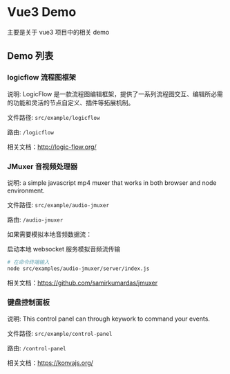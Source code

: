 # Vue3 Demo

主要是关于 vue3 项目中的相关 demo

## Demo 列表

### logicflow 流程图框架

说明: LogicFlow 是一款流程图编辑框架，提供了一系列流程图交互、编辑所必需的功能和灵活的节点自定义、插件等拓展机制。

文件路径: `src/example/logicflow`

路由: `/logicflow`

相关文档：http://logic-flow.org/

### JMuxer 音视频处理器

说明: a simple javascript mp4 muxer that works in both browser and node environment. 

文件路径: `src/example/audio-jmuxer`

路由: `/audio-jmuxer`

如果需要模拟本地音频数据流：

启动本地 websocket 服务模拟音频流传输
```bash
# 在命令终端输入
node src/examples/audio-jmuxer/server/index.js
```

相关文档：https://github.com/samirkumardas/jmuxer

### 键盘控制面板

说明: This control panel can through keywork to command your events.

文件路径: `src/example/control-panel`

路由: `/control-panel`

相关文档：https://konvajs.org/


